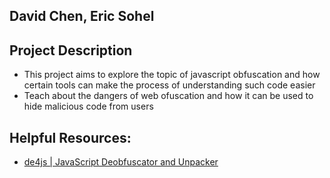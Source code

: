 ## David Chen, Eric Sohel

## Project Description

- This project aims to explore the topic of javascript obfuscation and how certain tools can make the process of understanding such code easier
- Teach about the dangers of web ofuscation and how it can be used to hide malicious code from users

## Helpful Resources:

- [de4js | JavaScript Deobfuscator and Unpacker](https://lelinhtinh.github.io/de4js/)
